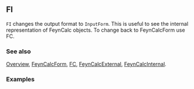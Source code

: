 ## FI

`FI` changes the output format to `InputForm`. This is useful to see the internal representation of FeynCalc objects. To change back to FeynCalcForm use FC.

### See also

[Overview](Extra/FeynCalc.md), [FeynCalcForm](FeynCalcForm.md), [FC](FC.md), [FeynCalcExternal](FeynCalcExternal.md), [FeynCalcInternal](FeynCalcInternal.md).

### Examples